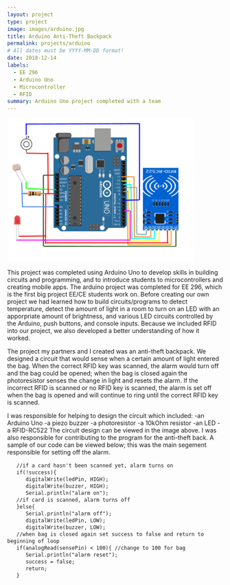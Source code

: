 ```yaml
---
layout: project
type: project
image: images/arduino.jpg
title: Arduino Anti-Theft Backpack
permalink: projects/arduino
# All dates must be YYYY-MM-DD format!
date: 2018-12-14
labels:
  - EE 296
  - Arduino Uno
  - Microcontroller
  - RFID
summary: Arduino Uno project completed with a team
---
```


<img class="ui medium right floated rounded image" src="../images/circuit_diagram.png">

This project was completed using Arduino Uno to develop skills in building circuits and programming, and to introduce students to microcontrollers and creating mobile apps. The arduino project was completed for EE 296, which is the first big project EE/CE students work on. Before creating our own project we had learned how to build circuits/programs to detect temperature, detect the amount of light in a room to turn on an LED with an apporpriate amount of brightness, and various LED circuits controlled by the Arduino, push buttons, and console inputs. Because we included RFID into our project, we also developed a better understanding of how it worked.

The project my partners and I created was an anti-theft backpack. We designed a circuit that would sense when a certain amount of light entered the bag. When the correct RFID key was scanned, the alarm would turn off and the bag could be opened; when the bag is closed again the photoresistor senses the change in light and resets the alarm. If the incorrect RFID is scanned or no RFID key is scanned, the alarm is set off when the bag is opened and will continue to ring until the correct RFID key is scanned. 

I was responsible for helping to design the circuit which included: 
  -an Arduino Uno
  -a piezo buzzer
  -a photoresistor
  -a 10kOhm resistor
  -an LED
  -a RFID-RC522
The circuit design can be viewed in the image above. I was also responsible for contributing to the program for the anti-theft back. A sample of our code can be viewed below; this was the main segement responsible for setting off the alarm.

```
   //if a card hasn't been scanned yet, alarm turns on
   if(!success){
      digitalWrite(ledPin, HIGH);
      digitalWrite(buzzer, HIGH);
      Serial.println("alarm on");
   //if card is scanned, alarm turns off
   }else{
      Serial.println("alarm off");
      digitalWrite(ledPin, LOW);  
      digitalWrite(buzzer, LOW);
   //when bag is closed again set success to false and return to beginning of loop
   if(analogRead(sensePin) < 100){ //change to 100 for bag
      Serial.println("alarm reset");
      success = false;
      return;
   }
  ```
